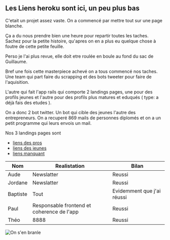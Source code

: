 

## Les Liens heroku sont ici, un peu plus bas

C'etait un projet assez vaste.
On a commencé par mettre tout sur une page blanche.

Ça a du nous prendre bien une heure pour repartir toutes les taches.
Sachez pour la petite histoire, qu'apres on en a plus eu quelque chose à foutre de cette petite feuille. 

Perso je l'ai plus revue, elle doit etre roulée en boule au fond du sac de Guillaume.

Bref une fois cette masterpiece achevé on a tous commencé nos taches.
Une team qui part faire du scrapping et des bots tweeter pour faire de l'aquisition.

L'autre qui fait l'app rails qui comporte 2 landings pages, une pour des profils jeunes et l'autre pour des profils plus matures et eduqués ( type: a déjà fais des etudes ).

On a donc 2 bot twitter. Un bot qui cible des jeunes l'autre des entrepreneurs.
On a recuperé 869 mails de personnes diplomés et on a un petit programme qui leurs envois un mail.


Nos 3 landings pages sont

* [liens des pros](https://youtu.be/x6oAfPLPHYQ)<br />
* [liens des jeunes](https://youtu.be/x6oAfPLPHYQ)<br />
* [liens manquant](https://www.youtube.com/watch?v=elueA2rofoo)<br />

|Nom|Realistation|Bilan|
|---|------------|-------|
|Aude|Newslatter| Reussi |
|Jordane|Newslatter | Reussi |
|Baptiste| Tout | Evidemment que j'ai réussi|
|Paul | Responsable frontend et coherence de l'app | Reussi |
|Théo | 8888 | Reussi |


![On s'en branle](https://i.imgur.com/lRq6T7n.gif)
